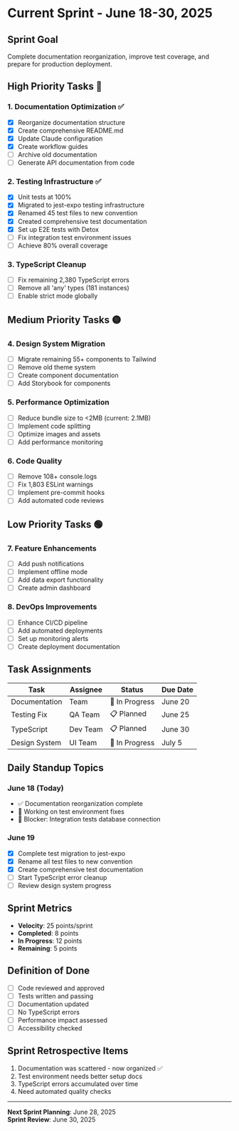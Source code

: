# Current Sprint - June 18-30, 2025

## Sprint Goal
Complete documentation reorganization, improve test coverage, and prepare for production deployment.

## High Priority Tasks 🔴

### 1. Documentation Optimization ✅
- [x] Reorganize documentation structure
- [x] Create comprehensive README.md
- [x] Update Claude configuration
- [x] Create workflow guides
- [ ] Archive old documentation
- [ ] Generate API documentation from code

### 2. Testing Infrastructure ✅
- [x] Unit tests at 100%
- [x] Migrated to jest-expo testing infrastructure
- [x] Renamed 45 test files to new convention
- [x] Created comprehensive test documentation
- [x] Set up E2E tests with Detox
- [ ] Fix integration test environment issues
- [ ] Achieve 80% overall coverage

### 3. TypeScript Cleanup
- [ ] Fix remaining 2,380 TypeScript errors
- [ ] Remove all 'any' types (181 instances)
- [ ] Enable strict mode globally

## Medium Priority Tasks 🟡

### 4. Design System Migration
- [ ] Migrate remaining 55+ components to Tailwind
- [ ] Remove old theme system
- [ ] Create component documentation
- [ ] Add Storybook for components

### 5. Performance Optimization
- [ ] Reduce bundle size to <2MB (current: 2.1MB)
- [ ] Implement code splitting
- [ ] Optimize images and assets
- [ ] Add performance monitoring

### 6. Code Quality
- [ ] Remove 108+ console.logs
- [ ] Fix 1,803 ESLint warnings
- [ ] Implement pre-commit hooks
- [ ] Add automated code reviews

## Low Priority Tasks 🟢

### 7. Feature Enhancements
- [ ] Add push notifications
- [ ] Implement offline mode
- [ ] Add data export functionality
- [ ] Create admin dashboard

### 8. DevOps Improvements
- [ ] Enhance CI/CD pipeline
- [ ] Add automated deployments
- [ ] Set up monitoring alerts
- [ ] Create deployment documentation

## Task Assignments

| Task | Assignee | Status | Due Date |
|------|----------|--------|----------|
| Documentation | Team | 🔄 In Progress | June 20 |
| Testing Fix | QA Team | 📋 Planned | June 25 |
| TypeScript | Dev Team | 📋 Planned | June 30 |
| Design System | UI Team | 🔄 In Progress | July 5 |

## Daily Standup Topics

### June 18 (Today)
- ✅ Documentation reorganization complete
- 🔄 Working on test environment fixes
- 🚧 Blocker: Integration tests database connection

### June 19
- [x] Complete test migration to jest-expo
- [x] Rename all test files to new convention
- [x] Create comprehensive test documentation
- [ ] Start TypeScript error cleanup
- [ ] Review design system progress

## Sprint Metrics

- **Velocity**: 25 points/sprint
- **Completed**: 8 points
- **In Progress**: 12 points
- **Remaining**: 5 points

## Definition of Done

- [ ] Code reviewed and approved
- [ ] Tests written and passing
- [ ] Documentation updated
- [ ] No TypeScript errors
- [ ] Performance impact assessed
- [ ] Accessibility checked

## Sprint Retrospective Items

1. Documentation was scattered - now organized ✅
2. Test environment needs better setup docs
3. TypeScript errors accumulated over time
4. Need automated quality checks

---

**Next Sprint Planning**: June 28, 2025  
**Sprint Review**: June 30, 2025